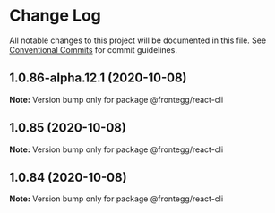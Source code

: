 # Change Log

All notable changes to this project will be documented in this file.
See [Conventional Commits](https://conventionalcommits.org) for commit guidelines.

## 1.0.86-alpha.12.1 (2020-10-08)

**Note:** Version bump only for package @frontegg/react-cli





## 1.0.85 (2020-10-08)

**Note:** Version bump only for package @frontegg/react-cli





## 1.0.84 (2020-10-08)

**Note:** Version bump only for package @frontegg/react-cli
